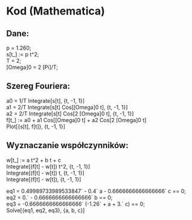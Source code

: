 # Kod (Mathematica)

## Dane:
p = 1.260;<br>
s[t_] := p t^2;<br>
T = 2;<br>
\[Omega]0 = 2 \[Pi]/T;
## Szereg Fouriera:
a0 = 1/T Integrate[s[t], {t, -1, 1}]<br>
a1 = 2/T Integrate[s[t] Cos[\[Omega]0 t], {t, -1, 1}]<br>
a2 = 2/T Integrate[s[t] Cos[2 \[Omega]0 t], {t, -1, 1}]<br>
f[t_] := a0 + a1 Cos[\[Omega]0 t] + a2 Cos[2 \[Omega]0 t]<br>
Plot[{s[t], f[t]}, {t, -1, 1}]

## Wyznaczanie współczynników:
w[t_] := a t^2 + b t + c<br>
Integrate[(f[t] - w[t]) t^2, {t, -1, 1}]<br>
Integrate[(f[t] - w[t]) t, {t, -1, 1}]<br>
Integrate[(f[t] - w[t]), {t, -1, 1}]<br>


eq1 = 0.49989733989533847\` - 0.4\` a - 0.6666666666666666\` c == 0;<br>
eq2 = 0.\` - 0.6666666666666666\` b == 0;<br>
eq3 = -0.6666666666666666\` (-1.26\` + a + 3.\` c) == 0;<br>
Solve[{eq1, eq2, eq3}, {a, b, c}]
 
